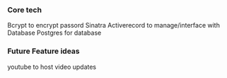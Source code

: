 ### Core tech
  Bcrypt to encrypt passord
  Sinatra 
  Activerecord to manage/interface with Database
  Postgres for database




### Future Feature ideas
  youtube to host video updates
